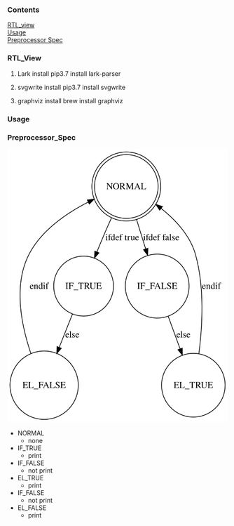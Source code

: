 ### Contents
[RTL_view](#RTL_View)  
[Usage](#usage)  
[Preprocessor Spec](#Preprocessor_Spec)


### RTL_View

1. Lark install
  pip3.7 install lark-parser

2. svgwrite install
  pip3.7 install svgwrite

3. graphviz install
  brew install graphviz

### Usage


<!-- ![test](./test.svg "svg") -->

### Preprocessor_Spec
![test](./sm.svg "svg")


* NORMAL
  * none
* IF_TRUE
  * print 
* IF_FALSE
  * not print
* EL_TRUE 
  * print 
* IF_FALSE
  * not print
* EL_FALSE
  * print 
